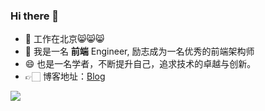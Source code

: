 ### Hi there 👋

- 🔭 工作在北京😸😸😸
- 🌱 我是一名 **前端** Engineer, 励志成为一名优秀的前端架构师
- 😄 也是一名学者，不断提升自己，追求技术的卓越与创新。
- 👉🏻 博客地址：<a href="https://github.com/markexin/markexin.github.io">Blog</a>

<!-- <div align="left"> <img src="https://github-profile-trophy.vercel.app/?username=markexin" /> </div> -->
<div align="left"> <img src="https://github-readme-streak-stats.herokuapp.com/?user=markexin" /> </div>
<!-- <div align="left"> <img style="flex: 1; margin-left: 10px" src="https://github-readme-stats.vercel.app/api?username=markexin&count_private=true" alt="" /> </div> -->


<!--
**markexin/markexin** is a ✨ _special_ ✨ repository because its `README.md` (this file) appears on your GitHub profile.

Here are some ideas to get you started:

- 🔭 I’m currently working on ...
- 🌱 I’m currently learning ...
- 👯 I’m looking to collaborate on ...
- 🤔 I’m looking for help with ...
- 💬 Ask me about ...
- 📫 How to reach me: ...
- 😄 Pronouns: ...
- ⚡ Fun fact: ...
-->
